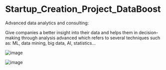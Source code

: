 # Startup_Creation_Project_DataBoost
Advanced data analytics and consulting:

Give companies a better insight into their data and helps them in decision-making through analysis advanced which refers to several techniques such as: ML, data mining, big data, AI, statistics...


![image](https://user-images.githubusercontent.com/93010609/173464341-ed0b3450-7b27-4b4b-92ba-17635c68c6ee.png)


![image](https://user-images.githubusercontent.com/93010609/173464416-a40c3294-0917-4560-accb-6f3b44f99ba5.png)



